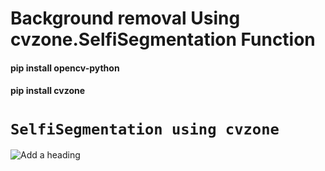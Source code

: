 # Background removal Using cvzone.SelfiSegmentation Function 
#### pip install opencv-python
#### pip install cvzone

# `SelfiSegmentation using cvzone ` 

![Add a heading](https://user-images.githubusercontent.com/98689629/189976570-ad1e470c-69cc-464c-b1af-f9112cb59b5b.png)

